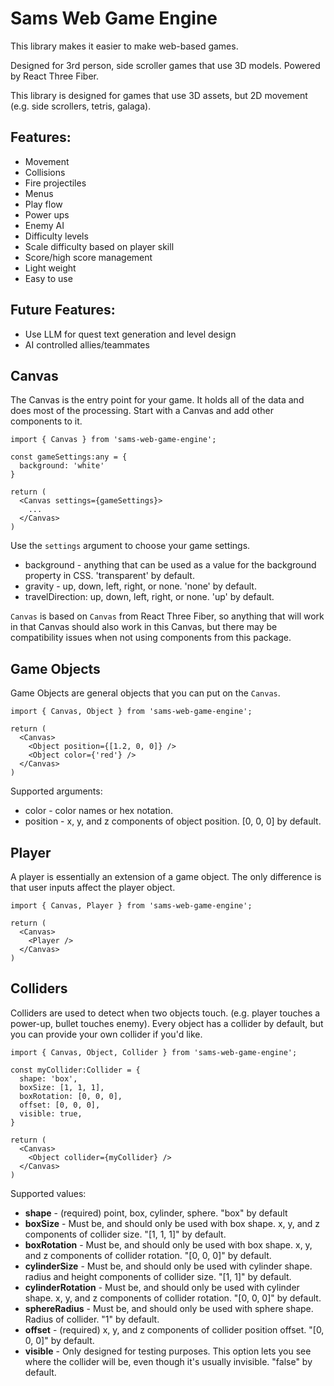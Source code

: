 # Sams Web Game Engine
This library makes it easier to make web-based games.

Designed for 3rd person, side scroller games that use 3D models.
Powered by React Three Fiber.

This library is designed for games that use 3D assets, but 2D movement
(e.g. side scrollers, tetris, galaga).


## Features:
* Movement
* Collisions
* Fire projectiles
* Menus
* Play flow
* Power ups
* Enemy AI
* Difficulty levels
* Scale difficulty based on player skill
* Score/high score management
* Light weight
* Easy to use

## Future Features:
* Use LLM for quest text generation and level design
* AI controlled allies/teammates


## Canvas
The Canvas is the entry point for your game.
It holds all of the data and does most of the processing.
Start with a Canvas and add other components to it.

```tsx
import { Canvas } from 'sams-web-game-engine';

const gameSettings:any = {
  background: 'white'
}

return (
  <Canvas settings={gameSettings}>
    ...
  </Canvas>
)
```

Use the `settings` argument to choose your game settings.
 * background - anything that can be used as a value for the background property in CSS. 'transparent' by default.
 * gravity - up, down, left, right, or none. 'none' by default.
 * travelDirection: up, down, left, right, or none. 'up' by default.

`Canvas` is based on `Canvas` from React Three Fiber, so anything that will work in that Canvas should also work in this Canvas, but there may be compatibility issues when not using components from this package.  


## Game Objects
Game Objects are general objects that you can put on the `Canvas`.


```tsx
import { Canvas, Object } from 'sams-web-game-engine';

return (
  <Canvas>
    <Object position={[1.2, 0, 0]} />
    <Object color={'red'} />
  </Canvas>
)
```

Supported arguments:
 * color - color names or hex notation.
 * position - x, y, and z components of object position. [0, 0, 0] by default.


## Player
A player is essentially an extension of a game object. The only difference is that user inputs affect the player object.

```tsx
import { Canvas, Player } from 'sams-web-game-engine';

return (
  <Canvas>
    <Player />
  </Canvas>
)
```


## Colliders
Colliders are used to detect when two objects touch.
(e.g. player touches a power-up, bullet touches enemy). Every object has a collider by default, but you can provide your own collider if you'd like.

``` tsx
import { Canvas, Object, Collider } from 'sams-web-game-engine';

const myCollider:Collider = {
  shape: 'box',
  boxSize: [1, 1, 1],
  boxRotation: [0, 0, 0],
  offset: [0, 0, 0],
  visible: true,
}

return (
  <Canvas>
    <Object collider={myCollider} />
  </Canvas>
)

```


Supported values:
 * **shape** - (required) point, box, cylinder, sphere. "box" by default
 * **boxSize** - Must be, and should only be used with box shape. x, y, and z components of collider size. "[1, 1, 1]" by default.
 * **boxRotation** - Must be, and should only be used with box shape. x, y, and z components of collider rotation. "[0, 0, 0]" by default.
 * **cylinderSize** - Must be, and should only be used with cylinder shape. radius and height components of collider size. "[1, 1]" by default.
 * **cylinderRotation** - Must be, and should only be used with cylinder shape. x, y, and z components of collider rotation. "[0, 0, 0]" by default.
 * **sphereRadius** - Must be, and should only be used with sphere shape. Radius of collider. "1" by default.
 * **offset** - (required) x, y, and z components of collider position offset. "[0, 0, 0]" by default.
 * **visible** - Only designed for testing purposes. This option lets you see where the collider will be, even though it's usually invisible. "false" by default.
